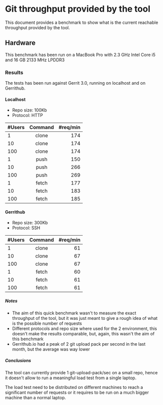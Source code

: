 # Git throughput provided by the tool

This document provides a benchmark to show what is the current reachable throughput provided by the tool.

## Hardware

This benchmark has been run on a MacBook Pro with 2.3 GHz Intel Core i5 and 16 GB 2133 MHz LPDDR3

### Results

The tests has been run against Gerrit 3.0, running on localhost and on Gerrithub.

#### Localhost

* Repo size: 100Kb
* Protocol: HTTP

| #Users   |      Command  |  #req/min |
|----------|:-------------:|------:|
| 1   | clone | 174 |
| 10  | clone | 174 |
| 100 | clone | 174 |
| 1   | push  | 150 |
| 10  | push  | 266 |
| 100 | push  | 269 |
| 1   | fetch | 177 |
| 10  | fetch | 183 |
| 100 | fetch | 185 |

#### Gerrithub

* Repo size: 300Kb
* Protocol: SSH

| #Users   |      Command  |  #req/min |
|----------|:-------------:|------:|
| 1   | clone | 61 |
| 10  | clone | 67 |
| 100 | clone | 67 |
| 1   | fetch | 60 |
| 10  | fetch | 61 |
| 100 | fetch | 61|

##### Notes

* The aim of this quick benchmark wasn't to measure the exact throughput of the tool, but it was just meant to give a rough idea
of what is the possible number of requests
* Different protocols and repo size where used for the 2 environment, this doesn't make the results comparable, but, again, this wasn't the
aim of this benchmark
* Gerrithub.io had a peak of 2 git upload pack per second in the last month, but the average was way lower

##### Conclusions

The tool can currently provide 1 git-upload-pack/sec on a small repo, hence it doesn't allow to run a meaningful load test from a single laptop.

The load test need to be distributed on different machines to reach a significant number of requests or it requires to be run on
a much bigger machine than a normal laptop.
 